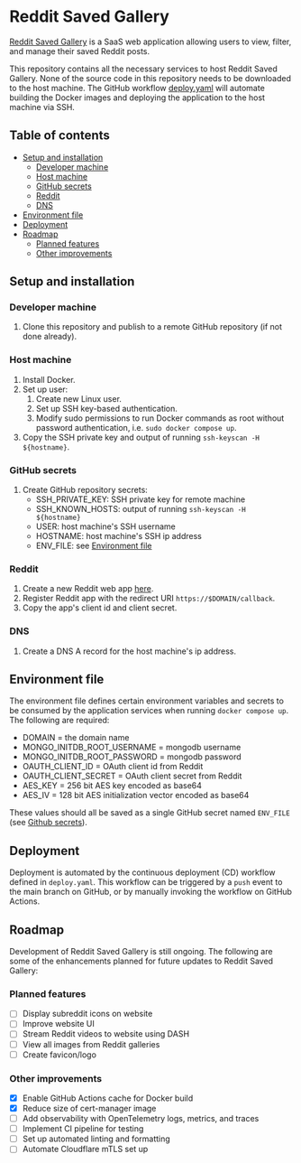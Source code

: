 # Reddit Saved Gallery

[Reddit Saved Gallery](https://hipster.one) is a SaaS web application allowing users to view, filter, and manage their saved Reddit posts.

This repository contains all the necessary services to host Reddit Saved Gallery. None of the source code in this repository needs to be downloaded to the host machine. The GitHub workflow [deploy.yaml](./.github/workflows/deploy.yaml) will automate building the Docker images and deploying the application to the host machine via SSH.

## Table of contents

- [Setup and installation](#setup-and-installation)
    - [Developer machine](#developer-machine)
    - [Host machine](#host-machine)
    - [GitHub secrets](#github-secrets)
    - [Reddit](#reddit)
    - [DNS](#dns)
- [Environment file](#environment-file)
- [Deployment](#deployment)
- [Roadmap](#roadmap)
    - [Planned features](#planned-features)
    - [Other improvements](#other-improvements)

## Setup and installation

### Developer machine
1. Clone this repository and publish to a remote GitHub repository (if not done already).

### Host machine
1. Install Docker.
2. Set up user:
    1. Create new Linux user.
    2. Set up SSH key-based authentication.
    3. Modify sudo permissions to run Docker commands as root without password authentication, i.e. `sudo docker compose up`.
3. Copy the SSH private key and output of running `ssh-keyscan -H ${hostname}`.

### GitHub secrets
1. Create GitHub repository secrets:
    - SSH_PRIVATE_KEY: SSH private key for remote machine
    - SSH_KNOWN_HOSTS: output of running `ssh-keyscan -H ${hostname}`
    - USER: host machine's SSH username
    - HOSTNAME: host machine's SSH ip address
    - ENV_FILE: see [Environment file](#environment-file)

### Reddit
1. Create a new Reddit web app [here](https://www.reddit.com/prefs/apps).
2. Register Reddit app with the redirect URI `https://$DOMAIN/callback`.
3. Copy the app's client id and client secret.

### DNS
1. Create a DNS A record for the host machine's ip address.

## Environment file

The environment file defines certain environment variables and secrets to be consumed by the application services when running `docker compose up`. The following are required:
- DOMAIN = the domain name
- MONGO_INITDB_ROOT_USERNAME = mongodb username
- MONGO_INITDB_ROOT_PASSWORD = mongodb password
- OAUTH_CLIENT_ID = OAuth client id from Reddit
- OAUTH_CLIENT_SECRET = OAuth client secret from Reddit
- AES_KEY = 256 bit AES key encoded as base64
- AES_IV = 128 bit AES initialization vector encoded as base64

These values should all be saved as a single GitHub secret named `ENV_FILE` (see [Github secrets](#github-secrets)).

## Deployment

Deployment is automated by the continuous deployment (CD) workflow defined in `deploy.yaml`. This workflow can be triggered by a `push` event to the main branch on GitHub, or by manually invoking the workflow on GitHub Actions.

## Roadmap

Development of Reddit Saved Gallery is still ongoing. The following are some of the enhancements planned for future updates to Reddit Saved Gallery:

### Planned features

- [ ] Display subreddit icons on website
- [ ] Improve website UI
- [ ] Stream Reddit videos to website using DASH
- [ ] View all images from Reddit galleries
- [ ] Create favicon/logo

### Other improvements

- [x] Enable GitHub Actions cache for Docker build
- [x] Reduce size of cert-manager image
- [ ] Add observability with OpenTelemetry logs, metrics, and traces
- [ ] Implement CI pipeline for testing
- [ ] Set up automated linting and formatting
- [ ] Automate Cloudflare mTLS set up
